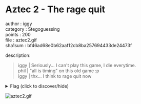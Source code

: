 # Aztec 2 - The rage quit
author : iggy  
category : Stegoguessing  
points : 200  
file : aztec2.gif  
sha1sum : bf46ad68e0b62aaf12cb8ba257694433de24473f  

description:  
>
> iggy | Seriously... I can't play this game, I die everytime.  
> phil | "all is timing" on this old game :p  
> iggy | thx... I think to rage quit now  
>

<details>
    <summary>Flag (click to discover/hide)</summary> 
    <p>GH17{NotAgain!}</p> 
</details>
 
![aztec2.gif](./aztec2.gif)

